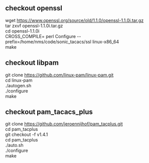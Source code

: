 ## checkout openssl
wget https://www.openssl.org/source/old/1.1.0/openssl-1.1.0i.tar.gz  
tar zxvf openssl-1.1.0i.tar.gz  
cd openssl-1.1.0i  
CROSS_COMPILE= perl Configure --prefix=/home/nms/code/sonic_tacacs/ssl linux-x86_64  
make

## checkout libpam
git clone https://github.com/linux-pam/linux-pam.git  
cd linux-pam  
./autogen.sh  
./configure  
make


## checkout pam_tacacs_plus
git clone https://github.com/jeroennijhof/pam_tacplus.git  
cd pam_tacplus  
git checkout -f v1.4.1  
cd pam_tacplus  
./auto.sh  
./configure  
make
